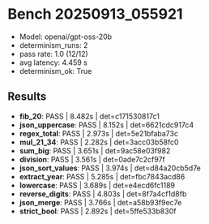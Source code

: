 # Bench 20250913_055921
- Model: openai/gpt-oss-20b
- determinism_runs: 2
- pass rate: 1.0 (12/12)
- avg latency: 4.459 s
- determinism_ok: True

## Results
- **fib_20**: PASS | 8.482s | det=c171530817c1
- **json_uppercase**: PASS | 8.152s | det=6621cdc917c4
- **regex_total**: PASS | 2.973s | det=5e21bfaba73c
- **mul_21_34**: PASS | 2.282s | det=3acc03b58fc0
- **sum_big**: PASS | 3.651s | det=9ac58e03f982
- **division**: PASS | 3.561s | det=0ade7c2cf97f
- **json_sort_values**: PASS | 3.974s | det=d84a20cb5d7e
- **extract_year**: PASS | 5.285s | det=fbc7843acd86
- **lowercase**: PASS | 3.689s | det=e4ecd6fc1189
- **reverse_digits**: PASS | 4.803s | det=8f7a4cf1d8fb
- **json_merge**: PASS | 3.766s | det=a58b93f9ec7e
- **strict_bool**: PASS | 2.892s | det=5ffe533b830f